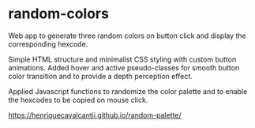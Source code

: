 # random-colors
Web app to generate three random colors on button click and display the corresponding hexcode.

Simple HTML structure and minimalist CSS styling with custom button animations. Added hover and active pseudo-classes for smooth button color transition and to provide a depth perception effect.

Applied Javascript functions to randomize the color palette and to enable the hexcodes to be copied on mouse click. 

https://henriquecavalcantii.github.io/random-palette/
